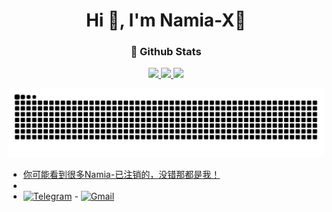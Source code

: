 
<h1 align="center">Hi 👋, I'm Namia-X🎈</h1>

<h3 align="center">🌈 Github Stats</h3>  
<div align="center">
  <a href="https://github.com/Namia-R">
  <img height="150em" src="https://github-readme-stats.vercel.app/api?username=Namia-R&theme=transparent&locale=en&show_icons=true&hide_border=true"/>
  <img height="150em" src="http://github-readme-streak-stats.herokuapp.com?user=Namia-R&theme=transparent&locale&hide_border=true"/>  
  <img height="220em" src="https://github-profile-summary-cards.vercel.app/api/cards/profile-details?username=Namia-R&&theme=transparent&locale"/>
</div>
    
![Snake animation](https://github.com/Namia-R/Namia-R/blob/main/assets/nake.svg)

- 你可能看到很多Namia-已注销的，没错那都是我！
- 
- [![Telegram](https://img.shields.io/badge/-Telegram-181717?style=flat&logo=Telegram&logoColor=white)](https://t.me/RileyK9880) - [![Gmail](https://img.shields.io/badge/-Gmail-D14836?style=flat&logo=Gmail&logoColor=white)](mailto:kmy258855@gmail.com)
